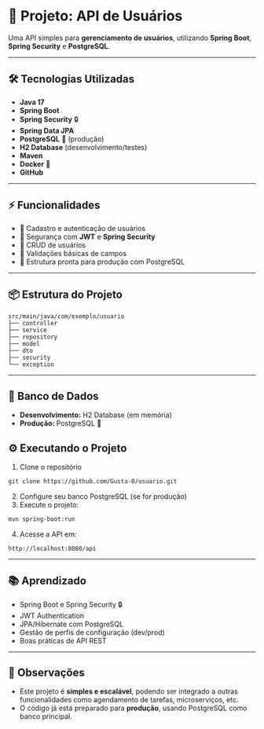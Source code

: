 
# 🚀 Projeto: API de Usuários

Uma API simples para **gerenciamento de usuários**, utilizando **Spring Boot**, **Spring Security** e **PostgreSQL**.

---

## 🛠 Tecnologias Utilizadas

* **Java 17**
* **Spring Boot**
* **Spring Security** 🔒
* **Spring Data JPA**
* **PostgreSQL** 🐘 (produção)
* **H2 Database** (desenvolvimento/testes)
* **Maven**
* **Docker** 🐳
* **GitHub**

---

## ⚡ Funcionalidades

* 🔹 Cadastro e autenticação de usuários
* 🔹 Segurança com **JWT** e **Spring Security**
* 🔹 CRUD de usuários
* 🔹 Validações básicas de campos
* 🔹 Estrutura pronta para produção com PostgreSQL

---

## 📦 Estrutura do Projeto

```
src/main/java/com/exemplo/usuario
├── controller
├── service
├── repository
├── model
├── dto
├── security
└── exception
```

---

## 💾 Banco de Dados

* **Desenvolvimento:** H2 Database (em memória)
* **Produção:** PostgreSQL 🐘


## ⚙️ Executando o Projeto

1. Clone o repositório

```bash
git clone https://github.com/Gusta-0/usuario.git
```

2. Configure seu banco PostgreSQL (se for produção)
3. Execute o projeto:

```bash
mvn spring-boot:run
```

4. Acesse a API em:

```
http://localhost:8080/api
```

---

## 📚 Aprendizado

* Spring Boot e Spring Security 🔒
* JWT Authentication
* JPA/Hibernate com PostgreSQL
* Gestão de perfis de configuração (dev/prod)
* Boas práticas de API REST

---

## 📝 Observações

* Este projeto é **simples e escalável**, podendo ser integrado a outras funcionalidades como agendamento de tarefas, microserviços, etc.
* O código já está preparado para **produção**, usando PostgreSQL como banco principal.


